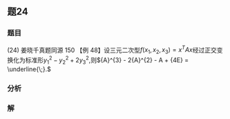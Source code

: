 ## 题24
### 题目
(24) 姜晓千真题同源 150 
【例 48】设三元二次型$f( {{x}_{1},{x}_{2},{x}_{3}})  = {x}^{T}{Ax}$经过正交变换化为标准形${y}_{1}^{2} - {y}_{2}^{2} + 2{y}_{3}^{2}$,则${A}^{3} - 2{A}^{2} - A + {4E} = \underline{\;}.$
### 分析

### 解